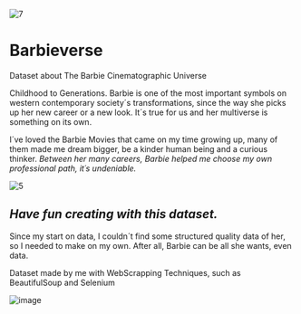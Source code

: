 ![7](https://github.com/anacartola/Barbieverse/assets/136506553/bc33253e-d454-4ae1-94ef-9dedd2dc8aeb)
# Barbieverse
Dataset about The Barbie Cinematographic Universe

Childhood to Generations. Barbie is one of the most important symbols on western contemporary society´s transformations, since the way she picks up her new career or a new look. It´s true for us and her multiverse is something on its own.

I´ve loved the Barbie Movies that came on my time growing up, many of them made me dream bigger, be a kinder human being and a curious thinker. *Between her many careers, Barbie helped me choose my own professional path, it´s undeniable.*

![5](https://github.com/anacartola/Barbieverse/assets/136506553/ae4748b2-83a8-4408-9e01-224ed04c35ae)
## *Have fun creating with this dataset.*
Since my start on data, I couldn´t find some structured quality data of her, so I needed to make on my own. After all, Barbie can be all she wants, even data.

Dataset made by me with WebScrapping Techniques, such as BeautifulSoup and Selenium

![image](https://github.com/anacartola/Barbieverse/assets/136506553/99c6bf19-d926-4b88-9309-34a72f9058ee)

